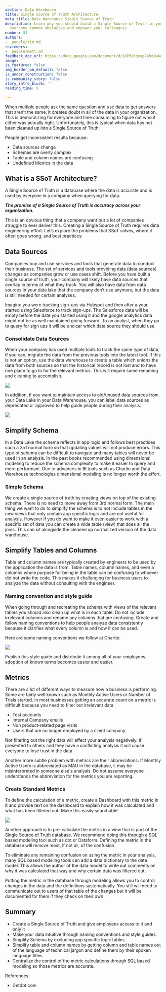 ```yaml
---
section: Data Warehouse
title: Single Source of Truth Architecture
meta_title: Data Warehouse Single Source of Truth
description: Learn why you should build a Single Source of Truth in your Data Warehouse.
  Overcome common obstacles and empower your colleagues
number: 31
authors:
- _people/tim.md
reviewers:
- _people/matt.md
feedback_doc_url: https://docs.google.com/document/d/1OTMitbsvp76MoOw6whTNpUDBc9_u6eXHFLtfJ6yZFbA/edit?usp=sharing
image: ''
is_featured: false
img_border_on_default: false
is_under_construction: false
is_community_story: false
story_intro_blurb: ''
reading_time: 9

---
```

When multiple people ask the same question and use data to get answers that aren’t the same, it creates doubt in all of the data in your organization. This is demoralizing for everyone and time consuming to figure out who if either was actually right. Unfortunately, this is typical when data has not been cleaned up into a Single Source of Truth.

People get inconsistent results because:

* Data sources change
* Schemas are overly complex
* Table and column names are confusing
* Undefined Metrics in the data

## What is a SSoT Architecture?

A Single Source of Truth is a database where the data is accurate and is used by everyone in a company when querying for data.

**_The promise of a Single Source of Truth is accuracy across your organization._**

This is an obvious thing that a company want but a lot of companies struggle to ever deliver this. Creating a Single Source of Truth requires data engineering effort. Let’s explore the problems that SSoT solves, where it often goes wrong, and best practices:

## Data Sources

Companies buy and use services and tools that generate data to conduct their business. The set of services and tools providing data (data sources) changes as companies grow or use cases shift. Before you have built a single source of truth, your company will likely have data sources that overlap in terms of what they track. You will also have data from data sources in your data lake that the company don’t use anymore, but the data is still needed for certain analyses.

Imagine you were tracking sign-ups via Hubspot and then after a year started using Salesforce to track sign-ups. The Salesforce data will be empty before the date you started using it and the google analytics data might not be as well maintained going forward. To an analyst, when they go to query for sign ups it will be unclear which data source they should use.

### Consolidate Data Sources

When your company has used multiple tools to track the same type of data, if you can, migrate the data from the previous tools into the latest tool. If this is not an option, use the data warehouse to create a table which unions the data from both sources so that the historical record is not lost and to have one place to go to for the relevant metrics. This will require some renaming and cleaning to accomplish.

![](https://lh5.googleusercontent.com/QeJLs7zZHh01xpwnfDoY_fh-0tx25R3oMCpLDpn7znIUNuP9V-y7ncl6TP42dztFq4813d8G-dpsb7ZY2-slncBSwNsmn3wdqCHAilMy01vaxdaWSRuw_R4O7_pBCBkRrt4WVsdp)

In addition, if you want to maintain access to old/unused data sources from your Data Lake in your Data Warehouse, you can label data sources as deprecated or approved to help guide people during their analysis.

![](https://lh3.googleusercontent.com/qmlE0lA9TL7LyBpOfAq3DNjB1yBggNEWF4QmDnKgVLzf-8_A6dgoNyo3xlnlob0_Q2hDVKbHoXWqTKgLf2t_ZCpjsmpQQnrzIoPRN6C97cE4P3RWwWmKesJeBndVOX41OzcB4U5c)

## Simplify Schema

In a Data Lake the schema reflects in app logic and follows best practices such a 3rd normal form so that updating values will not produce errors. This type of schema can be difficult to navigate and many tables will never be used in an analysis. In the past books recommended using dimensional modeling to reduce the schema complexity to make it easier to query and more performant. Due to advances in BI tools such as Chartio and Data Warehouse technologies dimensional modeling is no longer worth the effort.

### Simple Schema

We create a single source of truth by creating views on top of the existing schema. There is no need to move away from 3rd normal form. The main thing we want to do to simplify the schema is to not include tables in the new views that only contain app specific logic and are not useful for analysis. However if you do want to make it even easier to work with a specific set of data you can create a wide table (view) that does all the joins. This can sit alongside the cleaned up normalized version of the data warehouse.

## Simplify Tables and Columns

Table and column names are typically created by engineers to be used by the application the data is from. Table names, column names, and even a columns whole purpose for being in the table can be confusing to whoever did not write the code. This makes it challenging for business users to analyze the data without consulting with the engineer.

### Naming convention and style guide

When going through and recreating the schema with views of the relevant tables you should also clean up what is in each table. Do not include irrelevant columns and rename any columns that are confusing. Create and follow naming conventions to help people analyze data consistently because it clarifies what every column is and how it can be used.

Here are some naming conventions we follow at Chartio:

![](https://lh5.googleusercontent.com/E_l0K01z4nrIz7Pf00zFHcirNqLkxi4I2Kj2TaEKZAqHN4LxVWpdZ8kww8IfWC0Cv8ECPYNSRCaJ-wXXsoPMfKagM05de2xyWDXAiQsHPZ1Kav2FtFr7PBWvJgMkeL02rAzJRahN)

Publish this style guide and distribute it among all of your employees, adoption of known terms becomes easier and easier.

## Metrics

There are a lot of different ways to measure how a business is performing. Some are fairly well known such as Monthly Active Users or Number of Trials started. In most businesses getting an accurate count on a metric is difficult because you need to filter out irrelevant data:

* Test accounts
* Internal Company emails
* Non product-related page visits
* Users that are no longer employed by a client company

Not filtering out the right data will affect your analysis negatively. If presented to others and they have a conflicting analysis it will cause everyone to lose trust in the data.

Another more subtle problem with metrics are their abbreviations. If Monthly Active Users is abbreviated as MAU in the database, it may be misinterpreted in someone else's analysis. Do not assume everyone understands the abbreviation for the metrics you are reporting.

### Create Standard Metrics

To define the calculation of a metric, create a Dashboard with this metric in it and provide text on the dashboard to explain how it was calculated and what has been filtered out. Make this easily searchable!

![](https://lh6.googleusercontent.com/VOMVWgVUqeFi8fa6VxPOa7Z_qEAEqUg2-IChyiIO0CoD0JUXbB1GDZVn-Pci2TUs4yIzMs5Va2Zft2Byv93YTka8C-Q7GASiE8aX-U29cKdYR84X6q6Hqtoc8Q68V611HEom092y)

Another approach is to pre-calculate the metric in a view that is part of the Single Source of Truth database. We recommend doing this through a SQL based modeling tool such as dbt or Dataform. Defining the metric in the database will remove most, if not all, of the confusion.

To eliminate any remaining confusion on using the metric in your analysis, many SQL based modeling tools can add a data dictionary to the data model. This allows the author of the data model to write out comments on why it was calculated that way and why certain data was filtered out.

Putting the metric in the database through modeling allows you to control changes in the data and the definitions systematically. You still will need to communicate out to users of that table of the changes but it will be documented for them if they check on their own.

## Summary

* Create a Single Source of Truth and give employees access to it and only it
* Make your data intuitive through naming conventions and style guides.
* Simplify Schema by excluding app specific logic tables
* Simplify table and column names by getting column and table names out of the language of technical jargon and define them by their spoken language titles.
* Centralize the control of the metric calculations through SQL based modeling so those metrics are accurate.

References:

* Getdbt.com

